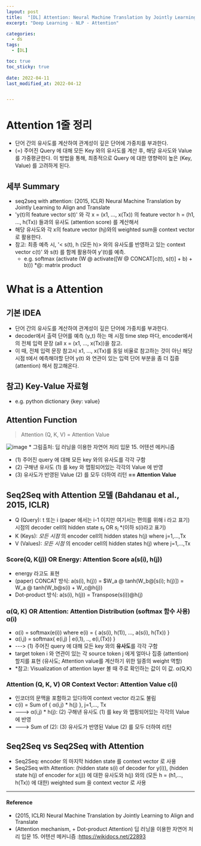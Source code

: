 ```yaml
---
layout: post
title:  "[DL] Attention: Neural Machine Translation by Jointly Learning to Align and Translate (ICLR, 2015)"
excerpt: "Deep Learning - NLP - Attention"

categories:
  - ds
tags:
  - [DL] 

toc: true
toc_sticky: true
 
date: 2022-04-11
last_modified_at: 2022-04-12


---
```


# Attention 1줄 정리
* 단어 간의 유사도를 계산하여 관계성이 깊은 단어에 가중치를 부과한다.
* (=) 주어진 Query 에 대해 모든 Key 와의 유사도를 계산 후, 해당 유사도와 Value 를 가중평균한다. 이 방법을 통해, 최종적으로 Query 에 대한 영향력이 높은 (Key, Value) 를 고려하게 된다.
 
## 세부 Summary 
* seq2seq with attention: (2015, ICLR)  Neural Machine Translation by Jointly Learning to Align and Translate
* 'y(t)의 feature vector s(t)' 와 각 x = (x1, ..., x(Tx)) 의 feature vector h = (h1, ..., h(Tx)) 들과의 유사도 (attention score) 를 계산해서 
* 해당 유사도와 각 x의 feature vector (hj)와의 weighted sum을 context vector 로 활용한다.
* 참고: 최종 예측 시, '< s(t), h (모든 h)> 와의 유사도를 반영하고 있는 context vector c(t)' 와 s(t) 를 함께 활용하여 y'(t)를 예측. 
    * e.g. softmax (activate (W @ activate([W @ CONCAT[c(t), s(t)] + b) + b))) *@: matrix product

# What is a Attention
## 기본 IDEA
* 단어 간의 유사도를 계산하여 관계성이 깊은 단어에 가중치를 부과한다.
* decoder에서 출력 단어를 예측 (y_t) 하는 매 시점 time step 마다, encoder에서의 전체 입력 문장 (all x = (x1, ..., x(Tx))을 참고. 
* 이 때, 전체 입력 문장 참고시 x1, ..., x(Tx)를 동일 비율로 참고하는 것이 아닌 해당 시점 t에서 예측해야할 단어 y(t) 와 연관이 있는 입력 단어 부분을 좀 더 집중 (attention) 해서 참고해온다.

## 참고) Key-Value 자료형
* e.g. python dictionary {key: value}

## Attention Function
> Attention (Q, K, V) = Attention Value

![image](https://user-images.githubusercontent.com/98376833/162962704-aa92ba39-13f2-4579-8884-a70876d87296.png)
    * 그림출처: 딥 러닝을 이용한 자연어 처리 입문 15. 어텐션 메커니즘

* (1) 주어진 query 에 대해 모든 key 와의 유사도를 각각 구함
* (2) 구해낸 유사도 (1) 를 key 와 맵핑되어있는 각각의 Value 에 반영
* (3) 유사도가 반영된 Value (2) 를 모두 더하여 리턴 **== Attention Value**

## Seq2Seq with Attention 모델 (Bahdanau et al., 2015, ICLR) 
* Q (Query): t 또는 i (paper 에서는 i-1 이지만 여기서는 편의를 위해 i 라고 표기) 시점의 decoder cell의 hidden state $s_t$ OR $s_i$ *(이하 s(i)라고 표기)
* K (Keys): _모든 시점_ 의 encoder cell의 hidden states h(j) where j=1,...,Tx
* V (Values): _모든 시점_ 의 encoder cell의 hidden states h(j) where j=1,...,Tx

### Score(Q, K(j)) OR Energy: Attention Score a(s(i), h(j)) 
* energy 라고도 표현
* (paper) CONCAT 방식: a(s(i), h(j)) = $W_a @ tanh(W_b@[s(i); h(j)]) = W_a @ tanh(W_b@s(i) + W_c@h(j))
* Dot-product 방식: a(s(i), h(j)) = Transpose(s(i))@h(j) 

### α(Q, K) OR Attention: Attention Distribution (softmax 함수 사용) α(i)
* α(i) = softmax(e(i)) where e(i) = { a(s(i), h(1)), ..., a(s(i), h(Tx)) }
* α(i,j) = softmax{ e(i,j) | e(i,1), .., e(i,(Tx)) }
* ---> (1) 주어진 query 에 대해 모든 key 와의 **유사도**를 각각 구함
* target token i 와 연관이 있는 각 source token j 에게 얼마나 집중 (attention) 할지를 표현 (유사도; Attention value를 계산하기 위한 일종의 weight 역할)
* *참고: Visualization of attention layer 볼 때 주로 확인하는 값이 이 값. α(Q,K) 

### Attention (Q, K, V) OR Context Vector: Attention Value c(i)
* 인코더의 문맥을 포함하고 있다하여 context vector 라고도 불림
* c(i) = Sum of { α(i,j) * h(j) }, j=1,..., Tx
* --->  α(i,j) * h(j):  (2) 구해낸 유사도 (1) 를 key 와 맵핑되어있는 각각의 Value 에 반영
* ---> Sum of (2): (3) 유사도가 반영된 Value (2) 를 모두 더하여 리턴

## Seq2Seq vs Seq2Seq with Attention
* Seq2Seq: encoder 의 마지막 hidden state 를 context vector 로 사용
* Seq2Seq with Attention: (hidden state s(i) of decoder for y(i)), (hidden state h(j) of encoder for x(j)) 에 대한 유사도와 h(j) 와의 (모든 h = (h1,..., h(Tx)) 에 대한) weighted sum 을 context vector 로 사용

---
#### Reference
* (2015, ICLR)  Neural Machine Translation by Jointly Learning to Align and Translate
* (Attention mechanism, + Dot-product Attention) 딥 러닝을 이용한 자연어 처리 입문 15. 어텐션 메커니즘 :https://wikidocs.net/22893
